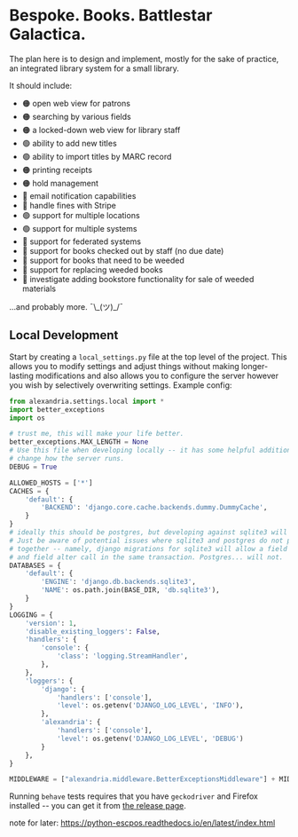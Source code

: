 # Bespoke. Books. Battlestar Galactica.

The plan here is to design and implement, mostly for the sake of practice, an integrated library system for a small library.

It should include:

* 🟠 open web view for patrons
* 🟠 searching by various fields
* 🟠 a locked-down web view for library staff
* 🟢 ability to add new titles
* 🟢 ability to import titles by MARC record
* 🟠 printing receipts
* 🟠 hold management
* 🔴 email notification capabilities
* 🔴 handle fines with Stripe
* 🟢 support for multiple locations
* 🟢 support for multiple systems
* 🔴 support for federated systems
* 🔴 support for books checked out by staff (no due date)
* 🔴 support for books that need to be weeded
* 🔴 support for replacing weeded books
* 🔴 investigate adding bookstore functionality for sale of weeded materials

...and probably more. ¯\\\_(ツ)_/¯

## Local Development

Start by creating a `local_settings.py` file at the top level of the project. This allows you to modify settings and adjust things without making longer-lasting modifications and also allows you to configure the server however you wish by selectively overwriting settings. Example config:

```python
from alexandria.settings.local import *
import better_exceptions
import os

# trust me, this will make your life better.
better_exceptions.MAX_LENGTH = None
# Use this file when developing locally -- it has some helpful additions which
# change how the server runs.
DEBUG = True

ALLOWED_HOSTS = ['*']
CACHES = {
    'default': {
        'BACKEND': 'django.core.cache.backends.dummy.DummyCache',
    }
}
# ideally this should be postgres, but developing against sqlite3 will work.
# Just be aware of potential issues where sqlite3 and postgres do not play well
# together -- namely, django migrations for sqlite3 will allow a field creation
# and field alter call in the same transaction. Postgres... will not.
DATABASES = {
    'default': {
        'ENGINE': 'django.db.backends.sqlite3',
        'NAME': os.path.join(BASE_DIR, 'db.sqlite3'),
    }
}
LOGGING = {
    'version': 1,
    'disable_existing_loggers': False,
    'handlers': {
        'console': {
            'class': 'logging.StreamHandler',
        },
    },
    'loggers': {
        'django': {
            'handlers': ['console'],
            'level': os.getenv('DJANGO_LOG_LEVEL', 'INFO'),
        },
        'alexandria': {
            'handlers': ['console'],
            'level': os.getenv('DJANGO_LOG_LEVEL', 'DEBUG')
        }
    },
}

MIDDLEWARE = ["alexandria.middleware.BetterExceptionsMiddleware"] + MIDDLEWARE
```

Running `behave` tests requires that you have `geckodriver` and Firefox installed -- you can get it from [the release page](https://github.com/mozilla/geckodriver/releases).

note for later: https://python-escpos.readthedocs.io/en/latest/index.html
